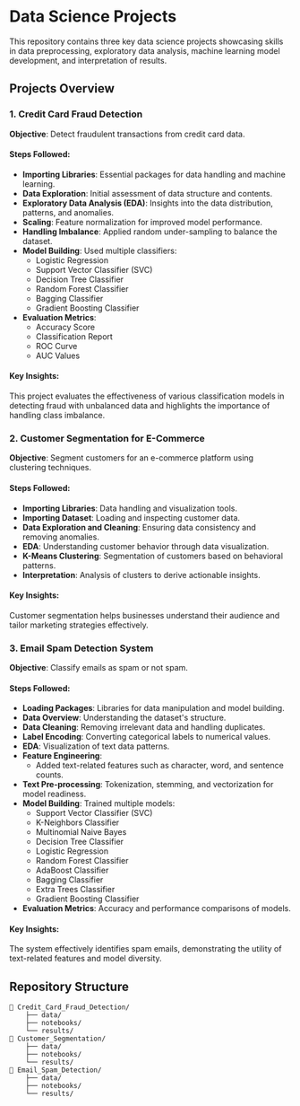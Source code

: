 # Data Science Projects 

This repository contains three key data science projects showcasing skills in data preprocessing, exploratory data analysis, machine learning model development, and interpretation of results.  

## Projects Overview  

### 1. Credit Card Fraud Detection  
**Objective**: Detect fraudulent transactions from credit card data.  

#### Steps Followed:  
- **Importing Libraries**: Essential packages for data handling and machine learning.  
- **Data Exploration**: Initial assessment of data structure and contents.  
- **Exploratory Data Analysis (EDA)**: Insights into the data distribution, patterns, and anomalies.  
- **Scaling**: Feature normalization for improved model performance.  
- **Handling Imbalance**: Applied random under-sampling to balance the dataset.  
- **Model Building**: Used multiple classifiers:  
  - Logistic Regression  
  - Support Vector Classifier (SVC)  
  - Decision Tree Classifier  
  - Random Forest Classifier  
  - Bagging Classifier  
  - Gradient Boosting Classifier  
- **Evaluation Metrics**:  
  - Accuracy Score  
  - Classification Report  
  - ROC Curve  
  - AUC Values  

#### Key Insights:  
This project evaluates the effectiveness of various classification models in detecting fraud with unbalanced data and highlights the importance of handling class imbalance.  

### 2. Customer Segmentation for E-Commerce  
**Objective**: Segment customers for an e-commerce platform using clustering techniques.  

#### Steps Followed:  
- **Importing Libraries**: Data handling and visualization tools.  
- **Importing Dataset**: Loading and inspecting customer data.  
- **Data Exploration and Cleaning**: Ensuring data consistency and removing anomalies.  
- **EDA**: Understanding customer behavior through data visualization.  
- **K-Means Clustering**: Segmentation of customers based on behavioral patterns.  
- **Interpretation**: Analysis of clusters to derive actionable insights.  

#### Key Insights:  
Customer segmentation helps businesses understand their audience and tailor marketing strategies effectively.  

### 3. Email Spam Detection System  
**Objective**: Classify emails as spam or not spam.  

#### Steps Followed:  
- **Loading Packages**: Libraries for data manipulation and model building.  
- **Data Overview**: Understanding the dataset's structure.  
- **Data Cleaning**: Removing irrelevant data and handling duplicates.  
- **Label Encoding**: Converting categorical labels to numerical values.  
- **EDA**: Visualization of text data patterns.  
- **Feature Engineering**:  
  - Added text-related features such as character, word, and sentence counts.  
- **Text Pre-processing**: Tokenization, stemming, and vectorization for model readiness.  
- **Model Building**: Trained multiple models:  
  - Support Vector Classifier (SVC)  
  - K-Neighbors Classifier  
  - Multinomial Naive Bayes  
  - Decision Tree Classifier  
  - Logistic Regression  
  - Random Forest Classifier  
  - AdaBoost Classifier  
  - Bagging Classifier  
  - Extra Trees Classifier  
  - Gradient Boosting Classifier  
- **Evaluation Metrics**: Accuracy and performance comparisons of models.  

#### Key Insights:  
The system effectively identifies spam emails, demonstrating the utility of text-related features and model diversity.  

## Repository Structure  
```plaintext
📂 Credit_Card_Fraud_Detection/  
    ├── data/  
    ├── notebooks/  
    └── results/  
📂 Customer_Segmentation/  
    ├── data/  
    ├── notebooks/  
    └── results/  
📂 Email_Spam_Detection/  
    ├── data/  
    ├── notebooks/  
    └── results/  
